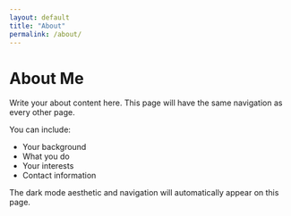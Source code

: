```yaml
---
layout: default
title: "About"
permalink: /about/
---
```


# About Me

Write your about content here. This page will have the same navigation as every other page.

You can include:
- Your background
- What you do
- Your interests
- Contact information

The dark mode aesthetic and navigation will automatically appear on this page.